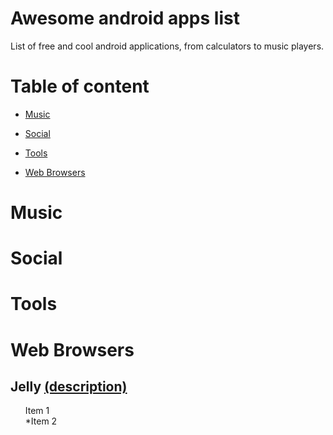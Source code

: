 # Awesome android apps list
List of free and cool android applications,
from calculators to music players.
# Table of content

* [Music](#music)


* [Social](#social)

* [Tools](#tools)

* [Web Browsers](#web-browsers)

# Music

# Social

# Tools

# Web Browsers
##  Jelly [(description)]( #jelly )
<ul style="list-style-type:none;">
	<li>Item 1</li>
	*Item 2
</ul>
